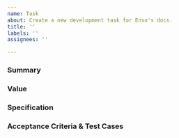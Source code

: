 ```yaml
---
name: Task
about: Create a new development task for Enso's docs.
title: ''
labels: ''
assignees: ''

---
```


### Summary
<!--
- A summary of the task.
-->

### Value
<!--
- This section should describe the value of this task.
- This value can be for users, to the team, etc.
-->

### Specification
<!--
- Detailed requirements for the feature.
- The performance requirements for the feature.
-->

### Acceptance Criteria & Test Cases
<!--
- Any criteria that must be satisfied for the task to be accepted.
- The test plan for the feature, related to the acceptance criteria.
-->
